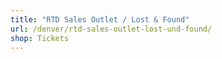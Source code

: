 ```yaml
---
title: "RTD Sales Outlet / Lost & Found"
url: /denver/rtd-sales-outlet-lost-und-found/
shop: Tickets
---
```

